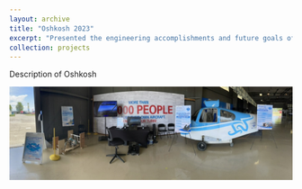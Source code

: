 ```yaml
---
layout: archive
title: "Oshkosh 2023"
excerpt: "Presented the engineering accomplishments and future goals of Jessica Cox's Impossible airplane<br/><img src='/images/WisconsinPhoto.jpeg'>"
collection: projects
---
```


Description of Oshkosh

<img src='/images/WisconsinPhoto.jpeg'>